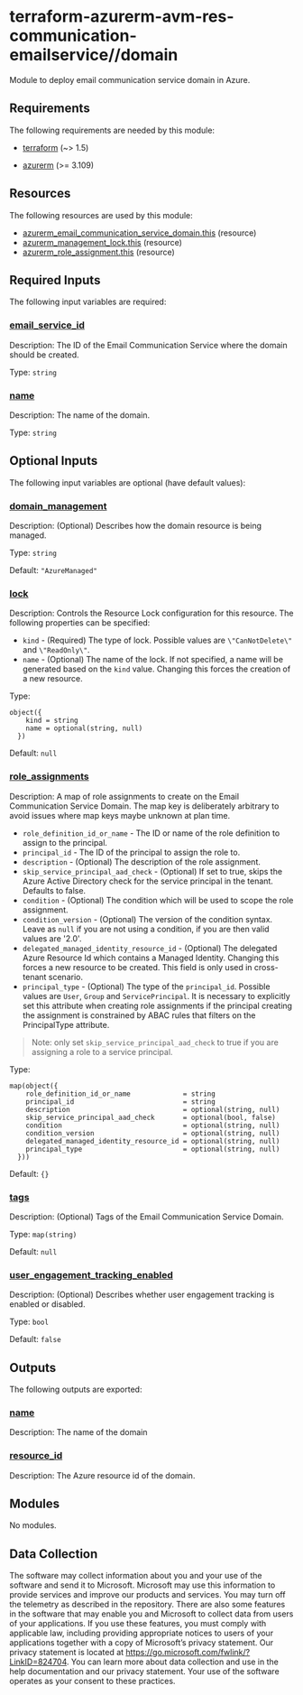 <!-- BEGIN_TF_DOCS -->
# terraform-azurerm-avm-res-communication-emailservice//domain

Module to deploy email communication service domain in Azure.

<!-- markdownlint-disable MD033 -->
## Requirements

The following requirements are needed by this module:

- <a name="requirement_terraform"></a> [terraform](#requirement\_terraform) (~> 1.5)

- <a name="requirement_azurerm"></a> [azurerm](#requirement\_azurerm) (>= 3.109)

## Resources

The following resources are used by this module:

- [azurerm_email_communication_service_domain.this](https://registry.terraform.io/providers/hashicorp/azurerm/latest/docs/resources/email_communication_service_domain) (resource)
- [azurerm_management_lock.this](https://registry.terraform.io/providers/hashicorp/azurerm/latest/docs/resources/management_lock) (resource)
- [azurerm_role_assignment.this](https://registry.terraform.io/providers/hashicorp/azurerm/latest/docs/resources/role_assignment) (resource)

<!-- markdownlint-disable MD013 -->
## Required Inputs

The following input variables are required:

### <a name="input_email_service_id"></a> [email\_service\_id](#input\_email\_service\_id)

Description: The ID of the Email Communication Service where the domain should be created.

Type: `string`

### <a name="input_name"></a> [name](#input\_name)

Description: The name of the domain.

Type: `string`

## Optional Inputs

The following input variables are optional (have default values):

### <a name="input_domain_management"></a> [domain\_management](#input\_domain\_management)

Description: (Optional) Describes how the domain resource is being managed.

Type: `string`

Default: `"AzureManaged"`

### <a name="input_lock"></a> [lock](#input\_lock)

Description: Controls the Resource Lock configuration for this resource. The following properties can be specified:

- `kind` - (Required) The type of lock. Possible values are `\"CanNotDelete\"` and `\"ReadOnly\"`.
- `name` - (Optional) The name of the lock. If not specified, a name will be generated based on the `kind` value. Changing this forces the creation of a new resource.

Type:

```hcl
object({
    kind = string
    name = optional(string, null)
  })
```

Default: `null`

### <a name="input_role_assignments"></a> [role\_assignments](#input\_role\_assignments)

Description:   A map of role assignments to create on the Email Communication Service Domain. The map key is deliberately arbitrary to avoid issues where map keys maybe unknown at plan time.

  - `role_definition_id_or_name` - The ID or name of the role definition to assign to the principal.
  - `principal_id` - The ID of the principal to assign the role to.
  - `description` - (Optional) The description of the role assignment.
  - `skip_service_principal_aad_check` - (Optional) If set to true, skips the Azure Active Directory check for the service principal in the tenant. Defaults to false.
  - `condition` - (Optional) The condition which will be used to scope the role assignment.
  - `condition_version` - (Optional) The version of the condition syntax. Leave as `null` if you are not using a condition, if you are then valid values are '2.0'.
  - `delegated_managed_identity_resource_id` - (Optional) The delegated Azure Resource Id which contains a Managed Identity. Changing this forces a new resource to be created. This field is only used in cross-tenant scenario.
  - `principal_type` - (Optional) The type of the `principal_id`. Possible values are `User`, `Group` and `ServicePrincipal`. It is necessary to explicitly set this attribute when creating role assignments if the principal creating the assignment is constrained by ABAC rules that filters on the PrincipalType attribute.

  > Note: only set `skip_service_principal_aad_check` to true if you are assigning a role to a service principal.

Type:

```hcl
map(object({
    role_definition_id_or_name             = string
    principal_id                           = string
    description                            = optional(string, null)
    skip_service_principal_aad_check       = optional(bool, false)
    condition                              = optional(string, null)
    condition_version                      = optional(string, null)
    delegated_managed_identity_resource_id = optional(string, null)
    principal_type                         = optional(string, null)
  }))
```

Default: `{}`

### <a name="input_tags"></a> [tags](#input\_tags)

Description: (Optional) Tags of the Email Communication Service Domain.

Type: `map(string)`

Default: `null`

### <a name="input_user_engagement_tracking_enabled"></a> [user\_engagement\_tracking\_enabled](#input\_user\_engagement\_tracking\_enabled)

Description: (Optional) Describes whether user engagement tracking is enabled or disabled.

Type: `bool`

Default: `false`

## Outputs

The following outputs are exported:

### <a name="output_name"></a> [name](#output\_name)

Description: The name of the domain

### <a name="output_resource_id"></a> [resource\_id](#output\_resource\_id)

Description: The Azure resource id of the domain.

## Modules

No modules.

<!-- markdownlint-disable-next-line MD041 -->
## Data Collection

The software may collect information about you and your use of the software and send it to Microsoft. Microsoft may use this information to provide services and improve our products and services. You may turn off the telemetry as described in the repository. There are also some features in the software that may enable you and Microsoft to collect data from users of your applications. If you use these features, you must comply with applicable law, including providing appropriate notices to users of your applications together with a copy of Microsoft’s privacy statement. Our privacy statement is located at <https://go.microsoft.com/fwlink/?LinkID=824704>. You can learn more about data collection and use in the help documentation and our privacy statement. Your use of the software operates as your consent to these practices.
<!-- END_TF_DOCS -->